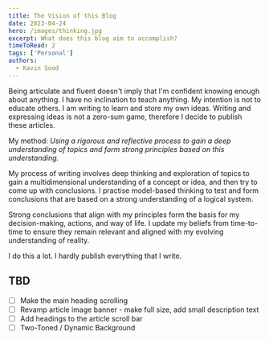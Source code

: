 ```yaml
---
title: The Vision of this Blog
date: 2023-04-24
hero: /images/thinking.jpg
excerpt: What does this blog aim to accomplish?
timeToRead: 2
tags: ['Personal']
authors:
  - Kavin Sood
---
```


Being articulate and fluent doesn't imply that I'm confident knowing enough about anything. I have no inclination to teach anything. My intention is not to educate others. I am writing to learn and store my own ideas. Writing and expressing ideas is not a zero-sum game, therefore I decide to publish these articles.

My method: _Using a rigorous and reflective process to gain a deep understanding of topics and form strong principles based on this understanding._

My process of writing involves deep thinking and exploration of topics to gain a multidimensional understanding of a concept or idea, and then try to come up with conclusions. I practise model-based thinking to test and form conclusions that are based on a strong understanding of a logical system.

Strong conclusions that align with my principles form the basis for my decision-making, actions, and way of life. I update my beliefs from time-to-time to ensure they remain relevant and aligned with my evolving understanding of reality.

I do this a lot. I hardly publish everything that I write.

## TBD
- [ ] Make the main heading scrolling
- [ ] Revamp article image banner - make full size, add small description text
- [ ] Add headings to the article scroll bar
- [ ] Two-Toned / Dynamic Background